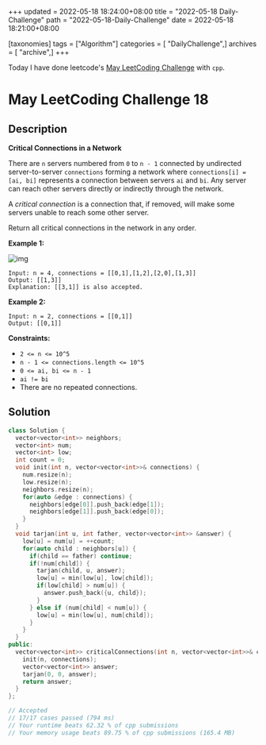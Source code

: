 +++
updated = 2022-05-18 18:24:00+08:00
title = "2022-05-18 Daily-Challenge"
path = "2022-05-18-Daily-Challenge"
date = 2022-05-18 18:21:00+08:00

[taxonomies]
tags = ["Algorithm"]
categories = [ "DailyChallenge",]
archives = [ "archive",]
+++

Today I have done leetcode's [May LeetCoding Challenge](https://leetcode.com/problems/critical-connections-in-a-network/) with `cpp`.

<!-- more -->

# May LeetCoding Challenge 18

## Description

**Critical Connections in a Network**

There are `n` servers numbered from `0` to `n - 1` connected by undirected server-to-server `connections` forming a network where `connections[i] = [ai, bi]` represents a connection between servers `ai` and `bi`. Any server can reach other servers directly or indirectly through the network.

A *critical connection* is a connection that, if removed, will make some servers unable to reach some other server.

Return all critical connections in the network in any order.

 

**Example 1:**

![img](https://assets.leetcode.com/uploads/2019/09/03/1537_ex1_2.png)

```
Input: n = 4, connections = [[0,1],[1,2],[2,0],[1,3]]
Output: [[1,3]]
Explanation: [[3,1]] is also accepted.
```

**Example 2:**

```
Input: n = 2, connections = [[0,1]]
Output: [[0,1]]
```

 

**Constraints:**

- `2 <= n <= 10^5`
- `n - 1 <= connections.length <= 10^5`
- `0 <= ai, bi <= n - 1`
- `ai != bi`
- There are no repeated connections.

## Solution

``` cpp
class Solution {
  vector<vector<int>> neighbors;
  vector<int> num;
  vector<int> low;
  int count = 0;
  void init(int n, vector<vector<int>>& connections) {
    num.resize(n);
    low.resize(n);
    neighbors.resize(n);
    for(auto &edge : connections) {
      neighbors[edge[0]].push_back(edge[1]);
      neighbors[edge[1]].push_back(edge[0]);
    }
  }
  void tarjan(int u, int father, vector<vector<int>> &answer) {
    low[u] = num[u] = ++count;
    for(auto child : neighbors[u]) {
      if(child == father) continue;
      if(!num[child]) {
        tarjan(child, u, answer);
        low[u] = min(low[u], low[child]);
        if(low[child] > num[u]) {
          answer.push_back({u, child});
        }
      } else if (num[child] < num[u]) {
        low[u] = min(low[u], num[child]);
      }
    }
  }
public:
  vector<vector<int>> criticalConnections(int n, vector<vector<int>>& connections) {
    init(n, connections);
    vector<vector<int>> answer;
    tarjan(0, 0, answer);
    return answer;
  }
};

// Accepted
// 17/17 cases passed (794 ms)
// Your runtime beats 62.32 % of cpp submissions
// Your memory usage beats 89.75 % of cpp submissions (165.4 MB)
```
